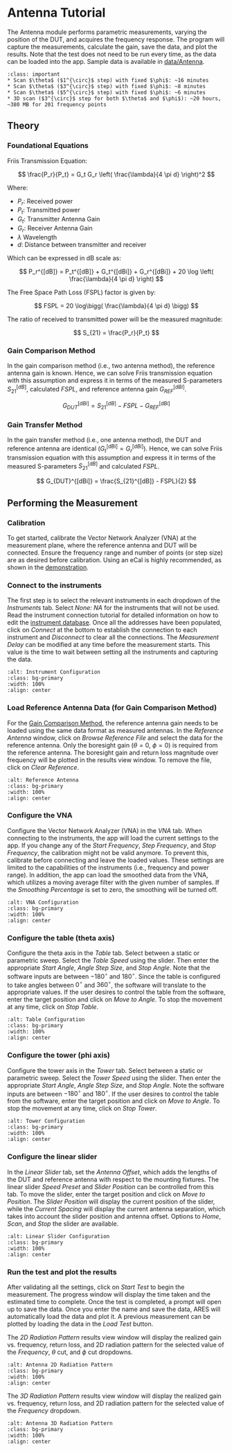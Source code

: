 # Antenna Tutorial

The Antenna module performs parametric measurements, varying the position of the DUT, and acquires the frequency response. The program will capture the measurements, calculate the gain, save the data, and plot the results. Note that the test does not need to be run every time, as the data can be loaded into the app. Sample data is available in [data/Antenna](https://github.com/AlexDCode/AutomatedRadioEvaluationSuite/tree/main/data/Antenna).

```{admonition} Average Measurement Time
:class: important
* Scan $\theta$ ($1^{\circ}$ step) with fixed $\phi$: ~16 minutes
* Scan $\theta$ ($3^{\circ}$ step) with fixed $\phi$: ~8 minutes
* Scan $\theta$ ($5^{\circ}$ step) with fixed $\phi$: ~6 minutes
* 3D scan ($3^{\circ}$ step for both $\theta$ and $\phi$): ~20 hours, ~380 MB for 201 frequency points
```

## Theory

### Foundational Equations

Friis Transmission Equation:

$$
\frac{P_r}{P_t} = G_t G_r \left( \frac{\lambda}{4 \pi d} \right)^2
$$

Where:
* $P_r$: Received power
* $P_t$: Transmitted power
* $G_t$: Transmitter Antenna Gain
* $G_r$: Receiver Antenna Gain
* $\lambda$ Wavelength
* $d$: Distance between transmitter and receiver

Which can be expressed in dB scale as:

$$
P_r^{[dB]} = P_t^{[dB]} + G_t^{[dBi]} + G_r^{[dBi]} + 20 \log \left( \frac{\lambda}{4 \pi d} \right)
$$

The Free Space Path Loss (FSPL) factor is given by:

$$
FSPL = 20 \log\bigg( \frac{\lambda}{4 \pi d} \bigg)
$$

The ratio of received to transmitted power will be the measured magnitude:

$$
S_{21} = \frac{P_r}{P_t} 
$$

### Gain Comparison Method

In the gain comparison method (i.e., two antenna method), the reference antenna gain is known. Hence, we can solve Friis transmission equation with this assumption and express it in terms of the measured S-parameters $S_{21}^{[dB]}$, calculated $FSPL$, and reference antenna gain $G_{REF}^{[dBi]}$.

$$
G_{DUT}^{[dBi]} = S_{21}^{[dB]} - FSPL - G_{REF}^{[dBi]}
$$


### Gain Transfer Method

In the gain transfer method (i.e., one antenna method), the DUT and reference antenna are identical ($G_t^{[dBi]} = G_r^{[dBi]}$). Hence, we can solve Friis transmission equation with this assumption and express it in terms of the measured S-parameters $S_{21}^{[dB]}$ and calculated $FSPL$.

$$
G_{DUT}^{[dBi]} = \frac{S_{21}^{[dB]} - FSPL}{2}
$$


## Performing the Measurement

### Calibration
To get started, calibrate the Vector Network Analyzer (VNA) at the measurement plane, where the reference antenna and DUT will be connected. Ensure the frequency range and number of points (or step size) are as desired before calibration. Using an eCal is highly recommended, as shown in the [demonstration](https://youtu.be/OefvtshJiC0?si=ZZNQlMm1ttoYM5Pf).

### Connect to the instruments

The first step is to select the relevant instruments in each dropdown of the *Instruments* tab. Select *None: NA* for the instruments that will not be used. Read the instrument connection tutorial for detailed information on how to edit the [instrument database](https://aresapp.readthedocs.io/latest/tutorial_instr.html). Once all the addresses have been populated, click on *Connect* at the bottom to establish the connection to each instrument and *Disconnect* to clear all the connections. The *Measurement Delay* can be modified at any time before the measurement starts. This value is the time to wait between setting all the instruments and capturing the data.

```{image} ./assets/Ant/instr_conf.png
:alt: Instrument Configuration
:class: bg-primary
:width: 100%
:align: center
```

### Load Reference Antenna Data (for Gain Comparison Method)

For the [Gain Comparison Method](#gain-comparison-method), the reference antenna gain needs to be loaded using the same data format as measured antennas. In the *Reference Antenna* window, click on *Browse Reference File* and select the data for the reference antenna. Only the boresight gain ($\theta = 0$, $\phi = 0$) is required from the reference antenna. The boresight gain and return loss magnitude over frequency will be plotted in the results view window. To remove the file, click on *Clear Reference*.

```{image} ./assets/Ant/demo_refAnt.png
:alt: Reference Antenna
:class: bg-primary
:width: 100%
:align: center
```

### Configure the VNA

Configure the Vector Network Analyzer (VNA) in the *VNA* tab. When connecting to the instruments, the app will load the current settings to the app. If you change any of the *Start Frequency*, *Step Frequency*, and *Stop Frequency*, the calibration might not be valid anymore. To prevent this, calibrate before connecting and leave the loaded values. These settings are limited to the capabilities of the instruments (i.e., frequency and power range). In addition, the app can load the smoothed data from the VNA, which utilizes a moving average filter with the given number of samples. If the *Smoothing Percentage* is set to zero, the smoothing will be turned off.

```{image} ./assets/Ant/vna_conf.png
:alt: VNA Configuration
:class: bg-primary
:width: 100%
:align: center
```


### Configure the table (theta axis)

Configure the theta axis in the *Table* tab. Select between a static or parametric sweep. Select the *Table Speed* using the slider. Then enter the appropriate *Start Angle*, *Angle Step Size*, and *Stop Angle*. Note that the software inputs are between $-180^\circ$ and $180^\circ$. Since the table is configured to take angles between $0^\circ$ and $360^\circ$, the software will translate to the appropriate values. If the user desires to control the table from the software, enter the target position and click on *Move to Angle*. To stop the movement at any time, click on *Stop Table*.

```{image} ./assets/Ant/table_conf.png
:alt: Table Configuration
:class: bg-primary
:width: 100%
:align: center
```


### Configure the tower (phi axis)

Configure the tower axis in the *Tower* tab. Select between a static or parametric sweep. Select the *Tower Speed* using the slider. Then enter the appropriate *Start Angle*, *Angle Step Size*, and *Stop Angle*. Note the software inputs are between $-180^\circ$ and $180^\circ$. If the user desires to control the table from the software, enter the target position and click on *Move to Angle*. To stop the movement at any time, click on *Stop Tower*.

```{image} ./assets/Ant/tower_conf.png
:alt: Tower Configuration
:class: bg-primary
:width: 100%
:align: center
```

### Configure the linear slider

In the *Linear Slider* tab, set the *Antenna Offset*, which adds the lengths of the DUT and reference antenna with respect to the mounting fixtures. The linear slider *Speed Preset* and *Slider Position* can be controlled from this tab. To move the slider, enter the target position and click on *Move to Position*. The *Slider Position* will display the current position of the slider, while the *Current Spacing* will display the current antenna separation, which takes into account the slider position and antenna offset. Options to *Home*, *Scan*, and *Stop* the slider are available.

```{image} ./assets/Ant/slider_conf.png
:alt: Linear Slider Configuration
:class: bg-primary
:width: 100%
:align: center
```

### Run the test and plot the results

After validating all the settings, click on *Start Test* to begin the measurement. The progress window will display the time taken and the estimated time to complete. Once the test is completed, a prompt will open up to save the data. Once you enter the name and save the data, ARES will automatically load the data and plot it. A previous measurement can be plotted by loading the data in the *Load Test* button. 

The *2D Radiation Pattern* results view window will display the realized gain vs. frequency, return loss, and 2D radiation pattern for the selected value of the *Frequency*, *$\theta$* cut, and *$\phi$* cut dropdowns.

```{image} ./assets/Ant/demo_2Dpattern.png
:alt: Antenna 2D Radiation Pattern
:class: bg-primary
:width: 100%
:align: center
```

The *3D Radiation Pattern* results view window will display the realized gain vs. frequency, return loss, and 2D radiation pattern for the selected value of the *Frequency* dropdown.

```{image} ./assets/Ant/demo_3Dpattern.png
:alt: Antenna 3D Radiation Pattern
:class: bg-primary
:width: 100%
:align: center
```
